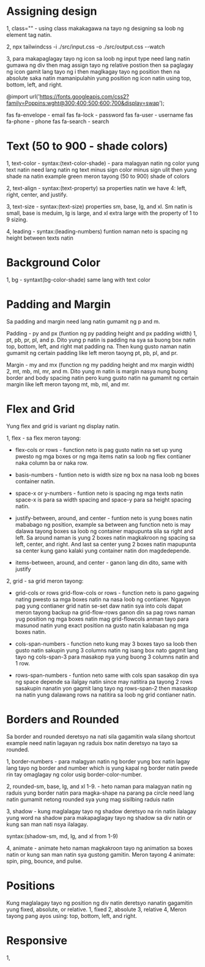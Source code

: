 # Assigning design
1, class="" - using class makakagawa na tayo ng designing sa loob ng element tag natin.

2, npx tailwindcss -i ./src/input.css -o ./src/output.css --watch

3, para makapaglagay tayo ng icon sa loob ng input type need lang natin gumawa ng div then mag assign tayo ng relative postion then sa paglagay ng icon gamit lang tayo ng i then maglkagay tayo ng position then na absolute saka natin mamanipulahin yung position ng icon natin using top, bottom, left, and right.

@import url('https://fonts.googleapis.com/css2?family=Poppins:wght@300;400;500;600;700&display=swap');

fas fa-envelope - email
fas fa-lock - password
fas fa-user - username
fas fa-phone - phone
fas fa-search - search



# Text (50 to 900 - shade colors)
1, text-color - syntax:(text-color-shade) - para malagyan natin ng color yung text natin need lang natin ng text minus sign color minus sign ulit then yung shade na natin example green meron tayong (50 to 900) shade of colors

2, text-align - syntax:(text-property) sa properties natin we have 4: left, right, center, and justify.

3, text-size - syntax:(text-size) properties 
sm, base, lg, and xl. Sm natin is small, base is meduim, lg is large, and xl extra large with the property of 1 to 9 sizing.

4, leading - syntax:(leading-numbers) funtion naman neto is spacing ng height between texts natin

# Background Color
1, bg - syntaxt(bg-color-shade) same lang with text color 

# Padding and Margin
Sa padding and margin need lang natin gumamit ng p and m.

Padding - py and px (funtion ng py padding height and px padding width)
1, pt, pb, pr, pl, and p. Dito yung p natin is padding na sya sa buong box natin top, bottom, left, and right mat padding na. Then kung gusto naman natin gumamit ng certain padding like left meron taoyng pt, pb, pl, and pr.

Margin - my and mx (function ng my padding height and mx margin width)
2, mt, mb, ml, mr, and m. Dito yung m natin is margin nasya nung buong border and body spacing natin pero kung gusto natin na gumamit ng certain margin like left meron tayong mt, mb, ml, and mr.

# Flex and Grid
Yung flex and grid is variant ng display natin.

1, flex - sa flex meron tayong:

- flex-cols or rows - function neto is pag gusto natin na set up yung pwesto ng mga boxes or ng mga items natin sa loob ng flex contianer naka column ba or naka row. 

- basis-numbers - funtion neto is width size ng box na nasa loob ng boxes container natin.

- space-x or y-numbers - funtion neto is spacing ng mga texts natin space-x is para sa width spacing and space-y para sa height spacing natin.

- justify-between, around, and center - funtion neto is yung boxes natin mababago ng position, example sa between ang function neto is may dalawa tayong boxes sa loob ng container mapupunta sila sa right and left. Sa around naman is yung 2 boxes natin magkakroon ng spacing sa left, center, and right. And last sa center yung 2 boxes natin mapupunta sa center kung gano kalaki yung container natin don magdedepende.

- items-between, around, and center - ganon lang din dito, same with justify

2, grid - sa grid meron tayong:

- grid-cols or rows grid-flow-cols or rows - function neto is pano gagwing nating pwesto sa mga boxes natin na nasa loob ng contianer. Ngayon pag yung contianer grid natin se-set daw natin sya into cols dapat meron tayong backup na grid-flow-rows ganon din sa pag rows naman yug position ng mga boxes natin mag grid-flowcols anman tayo para masunod natin yung exact position na gusto natin kalabasan ng mga boxes natin.

- cols-span-numbers - function neto kung may 3 boxes tayo sa loob then gusto natin sakupin yung 3 columns natin ng isang box nato gagmit lang tayo ng cols-span-3 para masakop nya yung buong 3 columns natin and 1 row.

- rows-span-numbers - funtion neto same with cols span sasakop din sya ng space depende sa ilalgay natin since may natitira pa tayong 2 rows sasakupin nanatin yon gagmit lang tayo ng rows-span-2 then masaskop na natin yung dalawang rows na natitira sa loob ng grid contianer natin.

# Borders and Rounded
Sa border and rounded deretsyo na nati sila gagamitin wala silang shortcut example need natin lagayan ng raduis box natin deretsyo na tayo sa rounded.

1, border-numbers - para malagyan natin ng border yung box natin lagay lang tayo ng border and number which is yung kapal ng border natin pwede rin tay omaglagay ng color usig border-color-number.

2, rounded-sm, base, lg, and xl 1-9. - heto naman para malagyan natin ng raduis yung border natin para magka-shape na parang pa circle need lang natin gumamit netong rounded sya yung mag sisilbing raduis natin

3, shadow - kung maglalagay tayo ng shadow deretsyo na rin natin ilalagay yung word na shadow para makapaglagay tayo ng shadow sa div natin or kung san man nati nsya ilalagay.

syntax:(shadow-sm, md, lg, and xl from 1-9)

4, animate - animate heto naman magkakroon tayo ng animation sa boxes natin or kung san man natin sya gustong gamitin.
Meron tayong 4 animate: spin, ping, bounce, and pulse.

# Positions 
Kung maglalagay tayo ng position ng div natin deretsyo nanatin gagamitin yung fixed, absolute, or relative.
1, fixed 
2, absolute
3, relative
4, Meron tayong pang ayos using: top, bottom, left, and right.


# Responsive
1, 
